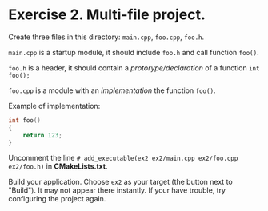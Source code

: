 # Exercise 2. Multi-file project.

Create three files in this directory: `main.cpp`, `foo.cpp`, `foo.h`.

`main.cpp` is a startup module, it should include `foo.h` and call function `foo()`.

`foo.h` is a header, it should contain a *protorype/declaration* of a function `int foo();`

`foo.cpp` is a module with an *implementation* the function `foo()`.

Example of implementation:

```cpp
int foo()
{
    return 123;
}
```

Uncomment the line `# add_executable(ex2 ex2/main.cpp ex2/foo.cpp ex2/foo.h)` in **CMakeLists.txt**.

Build your application. Choose `ex2` as your target (the button next to "Build"). It may not appear there instantly. If your have trouble, try configuring the project again.
